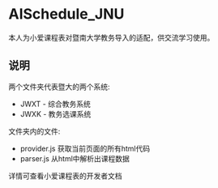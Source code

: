 # AISchedule_JNU
本人为小爱课程表对暨南大学教务导入的适配，供交流学习使用。

## 说明
两个文件夹代表暨大的两个系统:
- JWXT - 综合教务系统
- JWXK - 教务选课系统

文件夹内的文件:
- provider.js 获取当前页面的所有html代码
- parser.js 从html中解析出课程数据

详情可查看小爱课程表的开发者文档
